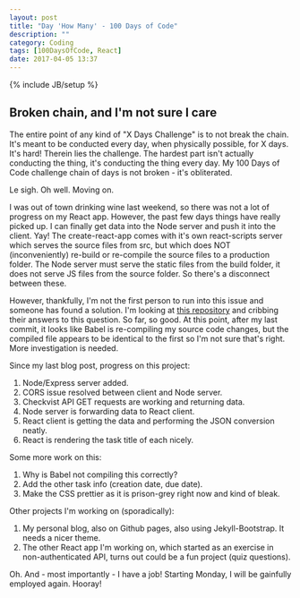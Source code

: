 ```yaml
---
layout: post
title: "Day 'How Many' - 100 Days of Code"
description: ""
category: Coding
tags: [100DaysOfCode, React]
date: 2017-04-05 13:37
---
```

{% include JB/setup %}

## Broken chain, and I'm not sure I care


The entire point of any kind of "X Days Challenge" is to not break the chain.  It's meant to be conducted every day, when physically possible, for X days.  It's hard!  Therein lies the challenge.  The hardest part isn't actually conducting the thing, it's conducting the thing every day.  My 100 Days of Code challenge chain of days is not broken - it's obliterated.  

Le sigh.  Oh well.  Moving on.

I was out of town drinking wine last weekend, so there was not a lot of progress on my React app.  However, the past few days things have really picked up.  I can finally get data into the Node server and push it into the client.  Yay!  The create-react-app comes with it's own react-scripts server which serves the source files from src, but which does NOT (inconveniently) re-build or re-compile the source files to a production folder.  The Node server must serve the static files from the build folder, it does not serve JS files from the source folder.  So there's a disconnect between these.

However, thankfully, I'm not the first person to run into this issue and someone has found a solution.  I'm looking at [this repository](https://github.com/fullstackreact/food-lookup-demo) and cribbing their answers to this question.  So far, so good.  At this point, after my last commit, it looks like Babel is re-compiling my source code changes, but the compiled file appears to be identical to the first so I'm not sure that's right.  More investigation is needed.

Since my last blog post, progress on this project:

1. Node/Express server added.
2. CORS issue resolved between client and Node server.
3. Checkvist API GET requests are working and returning data.
4. Node server is forwarding data to React client.
5. React client is getting the data and performing the JSON conversion neatly.
6. React is rendering the task title of each nicely.

Some more work on this:
1. Why is Babel not compiling this correctly?
2. Add the other task info (creation date, due date).
3. Make the CSS prettier as it is prison-grey right now and kind of bleak.

Other projects I'm working on (sporadically):
1. My personal blog, also on Github pages, also using Jekyll-Bootstrap.  It needs a nicer theme.
2. The other React app I'm working on, which started as an exercise in non-authenticated API, turns out could be a fun project (quiz questions).

Oh.  And - most importantly - I have a job!  Starting Monday, I will be gainfully employed again.  Hooray!